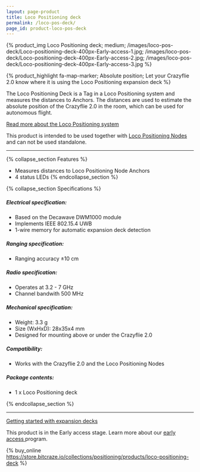 ```yaml
---
layout: page-product
title: Loco Positioning deck
permalink: /loco-pos-deck/
page_id: product-loco-pos-deck
---
```


{% product_img Loco Positioning deck; medium;
/images/loco-pos-deck/Loco-positioning-deck-400px-Early-access-1.jpg;
/images/loco-pos-deck/Loco-positioning-deck-400px-Early-access-2.jpg;
/images/loco-pos-deck/Loco-positioning-deck-400px-Early-access-3.jpg
%}

{% product_highlight
fa-map-marker;
Absolute position;
Let your Crazyflie 2.0 know where it is using the Loco Positioning expansion deck
%}

The Loco Positioning Deck is a Tag in a Loco Positioning system and measures 
the distances to Anchors. The distances are used to estimate the 
absolute position of the Crazyflie 2.0 in the room, which can be used for 
autonomous flight.

[Read more about the Loco Positioning system](/loco-pos-system/)

This product is intended to be used together with 
[Loco Positioning Nodes](/loco-pos-node/) and can not be used standalone.

---

{% collapse_section Features %}
* Measures distances to Loco Positioning Node Anchors
* 4 status LEDs
{% endcollapse_section %}

{% collapse_section Specifications %}
##### Electrical specification:

* Based on the Decawave DWM1000 module
* Implements IEEE 802.15.4 UWB
* 1-wire memory for automatic expansion deck detection

##### Ranging specification:

* Ranging accuracy ±10 cm

##### Radio specification:

* Operates at 3.2 - 7 GHz
* Channel bandwith 500 MHz

##### Mechanical specification:

* Weight: 3.3 g
* Size (WxHxD): 28x35x4 mm
* Designed for mounting above or under the Crazyflie 2.0

##### Compatibility:

* Works with the Crazyflie 2.0 and the Loco Positioning Nodes

##### Package contents:

* 1 x Loco Positioning deck

{% endcollapse_section %}

---

[Getting started with expansion decks](/getting-started-with-expansion-decks/)

<div class="alert alert-success" role="alert">
    <i class="fa fa-info fa-fw"></i>
    This product is in the Early access stage. Learn more about our <a href="/early-access/" class="alert-link">early access </a>program.
</div>

{% buy_online https://store.bitcraze.io/collections/positioning/products/loco-positioning-deck %}
